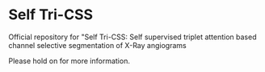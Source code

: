 # Self Tri-CSS
Official repository for "Self Tri-CSS: Self supervised triplet attention based channel selective segmentation of X-Ray angiograms

<!-- [[arXiv](https://arxiv.org/abs/2308.00193)][[Medical Image Analysis](https://www.sciencedirect.com/science/article/pii/S1361841523002827?dgcid=coauthor)] -->
Please hold on for more information. 
<!-- ![Image of The Proposed method](fig/Overall_Architecture.png) -->

<!-- ## Requirements
  * OS : Ubuntu
  * Python >= 3.9
  * PyTorch >= 1.12.1

## Data
In our experiments, we used the publicly available XCAD dataset. Please refer to our main paper. -->

<!-- ## Training -->
<!-- 
To train our model, run this command:

```train
python3 main.py -p train -c config/train.json
``` -->
<!-- 
## Test

To test the trained our model, run:

```eval
python3 main.py -p test -c config/test.json
```

## Pre-trained Models

You can download our pre-trained model of the XCAD dataset [here](https://drive.google.com/file/d/180xRhnpAsT6ZrM-FrMTZ6AVkqnfBBqYm/view?usp=sharing).
Then, you can test the model by saving the pre-trained weights in the directory ./experiments/pretrained_model.
To briefly test our method given the pre-trained model, we provided the toy example in the directory './data/'.

## Citations
```
@article{kim2024cdarl,
title = {C-DARL: Contrastive diffusion adversarial representation learning for label-free blood vessel segmentation},
journal = {Medical Image Analysis},
volume = {91},
pages = {103022},
year = {2024},
issn = {1361-8415},
doi = {https://doi.org/10.1016/j.media.2023.103022},
author = {Boah Kim and Yujin Oh and Bradford J. Wood and Ronald M. Summers and Jong Chul Ye}
}
```
 -->
